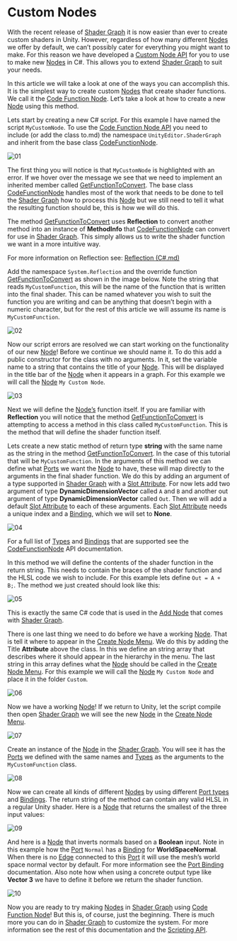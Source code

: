 # Custom Nodes

With the recent release of [Shader Graph](Shader-Graph.md) it is now easier than ever to create custom shaders in Unity. However, regardless of how many different [Nodes](Node.md) we offer by default, we can’t possibly cater for everything you might want to make. For this reason we have developed a [Custom Node API](Scripting-API.md) for you to use to make new [Nodes](Node.md) in C#. This allows you to extend [Shader Graph](Shader-Graph.md) to suit your needs.

In this article we will take a look at one of the ways you can accomplish this. It is the simplest way to create custom [Nodes](Node.md) that create shader functions. We call it the [Code Function Node](CodeFunctionNode.md). Let’s take a look at how to create a new [Node](Node.md) using this method.

Lets start by creating a new C# script. For this example I have named the script `MyCustomNode`. To use the [Code Function Node API](CodeFunctionNode.md) you need to include (or add the class to.md) the namespace `UnityEditor.ShaderGraph` and inherit from the base class [CodeFunctionNode](CodeFunctionNode.md).

![01](images/Custom-Nodes-With-CodeFunctionNode01.png)

The first thing you will notice is that `MyCustomNode` is highlighted with an error. If we hover over the message we see that we need to implement an inherited member called [GetFunctionToConvert](CodeFunctionNode.GetFunctionToConvert.md). The base class [CodeFunctionNode](CodeFunctionNode.md) handles most of the work that needs to be done to tell the [Shader Graph](Shader-Graph.md) how to process this [Node](Node.md) but we still need to tell it what the resulting function should be, this is how we will do this.

The method [GetFunctionToConvert](CodeFunctionNode.GetFunctionToConvert.md) uses **Reflection** to convert another method into an instance of **MethodInfo** that [CodeFunctionNode](CodeFunctionNode.md) can convert for use in [Shader Graph](Shader-Graph.md). This simply allows us to write the shader function we want in a more intuitive way.

For more information on Reflection see: [Reflection (C#.md)](https://docs.microsoft.com/en-us/dotnet/csharp/programming-guide/concepts/reflection.md)

Add the namespace `System.Reflection` and the override function [GetFunctionToConvert](CodeFunctionNode.GetFunctionToConvert.md) as shown in the image below. Note the string that reads `MyCustomFunction`, this will be the name of the function that is written into the final shader. This can be named whatever you wish to suit the function you are writing and can be anything that doesn’t begin with a numeric character, but for the rest of this article we will assume its name is `MyCustomFunction`.

![02](images/Custom-Nodes-With-CodeFunctionNode02.png)

Now our script errors are resolved we can start working on the functionality of our new [Node](Node.md)! Before we continue we should name it. To do this add a public constructor for the class with no arguments. In it, set the variable name to a string that contains the title of your [Node](Node.md). This will be displayed in the title bar of the [Node](Node.md) when it appears in a graph. For this example we will call the [Node](Node.md) `My Custom Node`.

![03](images/Custom-Nodes-With-CodeFunctionNode03.png)

Next we will define the [Node’s](Node.md) function itself. If you are familiar with **Reflection** you will notice that the method [GetFunctionToConvert](CodeFunctionNode.GetFunctionToConvert.md) is attempting to access a method in this class called `MyCustomFunction`. This is the method that will define the shader function itself.

Lets create a new static method of return type **string** with the same name as the string in the method [GetFunctionToConvert](CodeFunctionNode.GetFunctionToConvert.md). In the case of this tutorial that will be `MyCustomFunction`. In the arguments of this method we can define what [Ports](Port.md) we want the [Node](Node.md) to have, these will map directly to the arguments in the final shader function. We do this by adding an argument of a type supported in [Shader Graph](Shader-Graph.md) with a [Slot Attribute](CodeFunctionNode.SlotAttribute.md). For now lets add two argument of type **DynamicDimensionVector** called `A` and `B` and another out argument of type **DynamicDimensionVector** called `Out`. Then we will add a default [Slot Attribute](CodeFunctionNode.SlotAttribute.md) to each of these arguments. Each [Slot Attribute](CodeFunctionNode.SlotAttribute.md) needs a unique index and a [Binding](CodeFunctionNode.Binding.md), which we will set to **None**.

![04](images/Custom-Nodes-With-CodeFunctionNode04.png)

For a full list of [Types](CodeFunctionNode-Port-Types.md) and [Bindings](CodeFunctionNode.Binding.md) that are supported see the [CodeFunctionNode](CodeFunctionNode.md) API documentation.

In this method we will define the contents of the shader function in the return string. This needs to contain the braces of the shader function and the HLSL code we wish to include. For this example lets define `Out = A + B;`. The method we just created should look like this:

![05](images/Custom-Nodes-With-CodeFunctionNode05.png)

This is exactly the same C# code that is used in the [Add Node](Add-Node.md) that comes with [Shader Graph](Shader-Graph.md).

There is one last thing we need to do before we have a working [Node](Node.md). That is tell it where to appear in the [Create Node Menu](Create-Node-Menu.md). We do this by adding the Title **Attribute** above the class. In this we define an string array that describes where it should appear in the hierarchy in the menu. The last string in this array defines what the [Node](Node.md) should be called in the [Create Node Menu](Create-Node-Menu.md). For this example we will call the [Node](Node.md) `My Custom Node` and place it in the folder `Custom`.

![06](images/Custom-Nodes-With-CodeFunctionNode06.png)

Now we have a working [Node](Node.md)! If we return to Unity, let the script compile then open [Shader Graph](Shader-Graph.md) we will see the new [Node](Node.md) in the [Create Node Menu](Create-Node-Menu.md). 

![07](images/Custom-Nodes-With-CodeFunctionNode07.png)

Create an instance of the [Node](Node.md) in the [Shader Graph](Shader-Graph.md). You will see it has the [Ports](Port.md) we defined with the same names and [Types](Data-Types.md) as the arguments to the `MyCustomFunction` class.

![08](images/Custom-Nodes-With-CodeFunctionNode08.png)

Now we can create all kinds of different [Nodes](Node.md) by using different [Port types](Data-Types.md) and [Bindings](Port-Bindings.md). The return string of the method can contain any valid HLSL in a regular Unity shader. Here is a [Node](Node.md) that returns the smallest of the three input values:

![09](images/Custom-Nodes-With-CodeFunctionNode09.png)

And here is a [Node](Node.md) that inverts normals based on a **Boolean** input. Note in this example how the [Port](Port.md) `Normal` has a [Binding](Port-Bindings.md) for **WorldSpaceNormal**. When there is no [Edge](Edge.md) connected to this [Port](Node.md) it will use the mesh’s world space normal vector by default. For more information see the [Port Binding](Port-Bindings.md) documentation. Also note how when using a concrete output type like **Vector 3** we have to define it before we return the shader function.

![10](images/Custom-Nodes-With-CodeFunctionNode10.png)

Now you are ready to try making [Nodes](Node.md) in [Shader Graph](Shader-Graph.md) using [Code Function Node](CodeFunctionNode.md)! But this is, of course, just the beginning. There is much more you can do in [Shader Graph](Shader-Graph.md) to customize the system. For more information see the rest of this documentation and the [Scripting API](Scripting-API.md).

